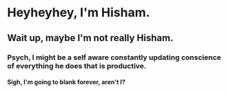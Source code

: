 # Heyheyhey, I'm Hisham.
## Wait up, maybe I'm not really Hisham.
### Psych, I might be a self aware constantly updating conscience of everything he does that is productive.
#### Sigh, I'm going to blank forever, aren't I?
